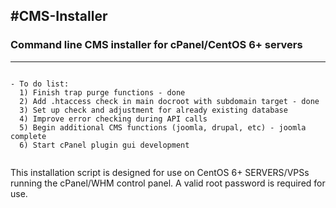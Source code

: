 #**CMS-Installer**
---

### Command line CMS installer for cPanel/CentOS 6+ servers
---

```

- To do list:
  1) Finish trap purge functions - done
  2) Add .htaccess check in main docroot with subdomain target - done
  3) Set up check and adjustment for already existing database
  4) Improve error checking during API calls
  5) Begin additional CMS functions (joomla, drupal, etc) - joomla complete
  6) Start cPanel plugin gui development
  
```

This installation script is designed for use on CentOS 6+ SERVERS/VPSs running
the cPanel/WHM control panel. A valid root password is required for use.